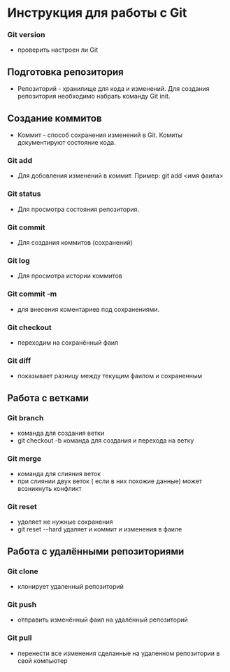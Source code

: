 # Инструкция для работы с Git
### Git version
* проверить настроен ли Git
## Подготовка репозитория
* Репозиторий - хранилище для кода и изменений. Для создания репозитория необходимо набрать команду Git init.

## Создание коммитов
* Коммит - способ сохранения изменений в Git. Комиты документируют состояние кода.
### Git add
* Для добовления изменений в коммит. 
Пример: git add <имя фаила>
### Git status
* Для просмотра состояния репозитория.
### Git commit
* Для создания коммитов (сохранений)
### Git log
* Для просмотра истории коммитов
### Git commit -m
* для внесения коментариев под сохранениями.
### Git checkout
* переходим на сохранённый фаил
### Git diff
* показывает разницу между текущим фаилом и сохраненным
## Работа с ветками
### Git branch
* команда для создания ветки
* git checkout -b команда для создания и перехода на ветку
### Git merge
* команда для слияния веток
* при слиянии двух веток ( если в них похожие данные) может возникнуть конфликт
### Git reset
* удоляет не нужные сохранения
*  git reset --hard удаляет и коммит и изменения в фаиле
## Работа с удалёнными репозиториями
### Git clone
* клонирует удаленный репозиторий
### Git push
* отправить изменённый фаил на удалённый репозиторий
### Git pull
* перенести все изменения сделанные на удаленном репозитории в свой компьютер
